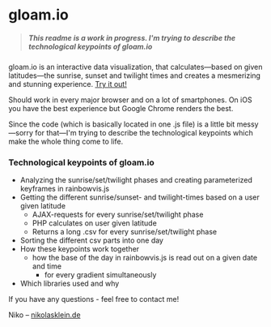 gloam.io
==================

> ##### This readme is a work in progress. I'm trying to describe the technological keypoints of gloam.io

gloam.io is an interactive data visualization, that calculates—based on given latitudes—the sunrise, sunset and twilight times and creates a mesmerizing and stunning experience. [Try it out!](http://www.gloam.io)

Should work in every major browser and on a lot of smartphones. On iOS you have the best experience but Google Chrome renders the best.

Since the code (which is basically located in one .js file) is a little bit messy—sorry for that—I'm trying to describe the technological keypoints which make the whole thing come to life.


### Technological keypoints of gloam.io
- Analyzing the sunrise/set/twilight phases and creating parameterized keyframes in rainbowvis.js
- Getting the different sunrise/sunset- and twilight-times based on a user given latitude
  - AJAX-requests for every sunrise/set/twilight phase
  - PHP calculates on user given latitude
  - Returns a long .csv for every sunrise/set/twilight phase
- Sorting the different csv parts into one day
- How these keypoints work together
  - how the base of the day in rainbowvis.js is read out on a given date and time
    - for every gradient simultaneously
- Which libraries used and why

If you have any questions - feel free to contact me!

Niko – [nikolasklein.de](http://www.nikolasklein.de)
